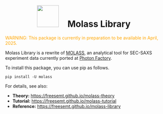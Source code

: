 <div align="center">
<h1><img src="https://freesemt.github.io/molass-library/_static/molamola.png" width="70">&emsp;Molass Library<br></h1>
</div>

<font color="orange">WARNING: This package is currently in preparation to be available in April, 2025.</font>

Molass Library is a rewrite of [MOLASS](https://www.jstage.jst.go.jp/article/biophysico/20/1/20_e200001/_article), an analytical tool for SEC-SAXS experiment data currently ported at [Photon Factory](https://pfwww.kek.jp/saxs/MOLASS.html).

To install this package, you can use pip as follows.

```
pip install -U molass
```

For details, see also:

- **Theory:** https://freesemt.github.io/molass-theory
- **Tutorial:** https://freesemt.github.io/molass-tutorial
- **Reference:** https://freesemt.github.io/molass-library

<br>